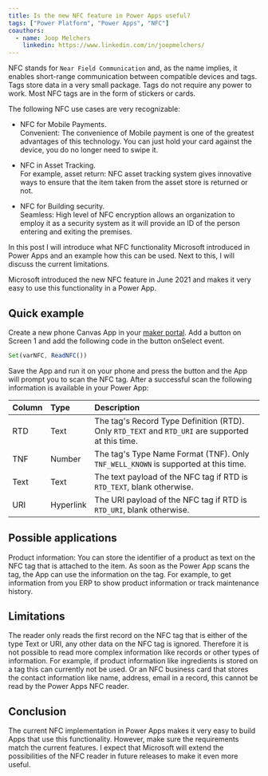 ```yaml
---
title: Is the new NFC feature in Power Apps useful?
tags: ["Power Platform", "Power Apps", "NFC"]
coauthors:
  - name: Joop Melchers 
    linkedin: https://www.linkedin.com/in/joopmelchers/
---
```

NFC stands for `Near Field Communication` and, as the name implies, it enables short-range communication between compatible devices and tags. Tags store data in a very small package. Tags do not require any power to work. Most NFC tags are in the form of stickers or cards.

The following NFC use cases are very recognizable:
- NFC for Mobile Payments.  
  Convenient: The convenience of Mobile payment is one of the greatest advantages of this technology. You can just hold your card against the device, you do no longer need to swipe it.

- NFC in Asset Tracking.  
  For example, asset return: NFC asset tracking system gives innovative ways to ensure that the item taken from the asset store is returned or not.

- NFC for Building security.  
  Seamless: High level of NFC encryption allows an organization to employ it as a security system as it will provide an ID of the person entering and exiting the premises.

In this post I will introduce what NFC functionality Microsoft introduced in Power Apps and an example how this can be used. Next to this, I will discuss the current limitations.
<!--more-->
Microsoft introduced the new NFC feature in June 2021 and makes it very easy to use this functionality in a Power App.

## Quick example
Create a new phone Canvas App in your [maker portal](https://make.powerapps.com/). Add a button on Screen 1 and add the following code in the button onSelect event.

```javascript
Set(varNFC, ReadNFC())
```

Save the App and run it on your phone and press the button and the App will prompt you to scan the NFC tag. After a successful scan the following information is available in your Power App:

| Column | Type | Description |
|:--|:--|:--|
| RTD | Text | The tag's Record Type Definition (RTD). Only `RTD_TEXT` and `RTD_URI` are supported at this time. |
| TNF | Number | The tag's Type Name Format (TNF). Only `TNF_WELL_KNOWN` is supported at this time. |
| Text | Text | The text payload of the NFC tag if RTD is `RTD_TEXT`, blank otherwise. |
| URI | Hyperlink | The URI payload of the NFC tag if RTD is `RTD_URI`, blank otherwise. |

## Possible applications
Product information: You can store the identifier of a product as text on the NFC tag that is attached to the item. As soon as the Power App scans the tag, the App can use the information on the tag. For example, to get information from you ERP to show product information or track maintenance history.

## Limitations
The reader only reads the first record on the NFC tag that is either of the type Text or URI, any other data on the NFC tag is ignored. Therefore it is not possible to read more complex information like records or other types of information. For example, if product information like ingredients is stored on a tag this can currently not be used. Or an NFC business card that stores the contact information like name, address, email in a record, this cannot be read by the Power Apps NFC reader.

## Conclusion
The current NFC implementation in Power Apps makes it very easy to build Apps that use this functionality. However, make sure the requirements match the current features. I expect that Microsoft will extend the possibilities of the NFC reader in future releases to make it even more useful.
